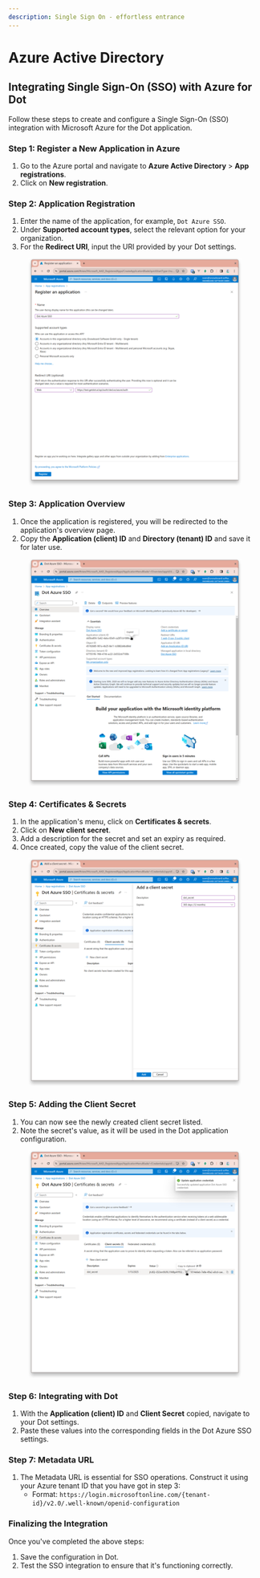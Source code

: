 ```yaml
---
description: Single Sign On - effortless entrance
---
```


# Azure Active Directory

## Integrating Single Sign-On (SSO) with Azure for Dot

Follow these steps to create and configure a Single Sign-On (SSO) integration with Microsoft Azure for the Dot application.

### Step 1: Register a New Application in Azure

1. Go to the Azure portal and navigate to **Azure Active Directory** > **App registrations**.
2. Click on **New registration**.

### Step 2: Application Registration

1. Enter the name of the application, for example, `Dot Azure SSO`.
2. Under **Supported account types**, select the relevant option for your organization.
3. For the **Redirect URI**, input the URI provided by your Dot settings.

<figure><img src="../../.gitbook/assets/Screenshot_from_2024-01-16_13-53-20.png" alt=""><figcaption></figcaption></figure>

### Step 3: Application Overview

1. Once the application is registered, you will be redirected to the application's overview page.
2. Copy the **Application (client) ID** and **Directory (tenant) ID** and save it for later use.

<figure><img src="../../.gitbook/assets/Screenshot_from_2024-01-16_13-53-41.png" alt=""><figcaption></figcaption></figure>

### Step 4: Certificates & Secrets

1. In the application's menu, click on **Certificates & secrets**.
2. Click on **New client secret**.
3. Add a description for the secret and set an expiry as required.
4. Once created, copy the value of the client secret.

<figure><img src="../../.gitbook/assets/Screenshot_from_2024-01-16_13-54-20.png" alt=""><figcaption></figcaption></figure>

### Step 5: Adding the Client Secret

1. You can now see the newly created client secret listed.
2. Note the secret's value, as it will be used in the Dot application configuration.

<figure><img src="../../.gitbook/assets/Screenshot_from_2024-01-16_13-54-30.png" alt=""><figcaption></figcaption></figure>

### Step 6: Integrating with Dot

1. With the **Application (client) ID** and **Client Secret** copied, navigate to your Dot settings.
2. Paste these values into the corresponding fields in the Dot Azure SSO settings.

### Step 7: Metadata URL

1. The Metadata URL is essential for SSO operations. Construct it using your Azure tenant ID that you have got in step 3:
   * Format: `https://login.microsoftonline.com/{tenant-id}/v2.0/.well-known/openid-configuration`

### Finalizing the Integration

Once you've completed the above steps:

1. Save the configuration in Dot.
2. Test the SSO integration to ensure that it's functioning correctly.
